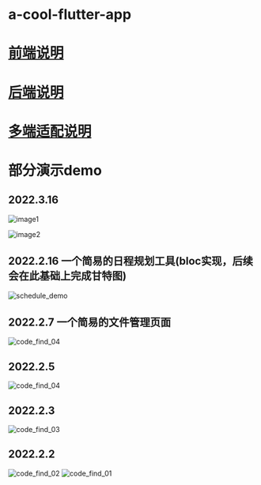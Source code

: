 <!--
 * @Descripttion: 
 * @version: 
 * @Author: xiaoshuyui
 * @email: guchengxi1994@qq.com
 * @Date: 2022-01-31 21:06:54
 * @LastEditors: xiaoshuyui
 * @LastEditTime: 2022-02-07 20:19:07
-->
# a-cool-flutter-app

# [前端说明](./frontend/codind/README.md)

# [后端说明](./backend/README.md)

# [多端适配说明](./frontend/multi_platform_support.md)

# 部分演示demo

## 2022.3.16

![image1](https://github.com/guchengxi1994/xiaoshuyui_docs/blob/main/code-find/gantt_demo.gif)

![image2](https://github.com/guchengxi1994/xiaoshuyui_docs/raw/main/code-find/a-small-demo-of-provider.gif)

## 2022.2.16 一个简易的日程规划工具(bloc实现，后续会在此基础上完成甘特图)

![schedule_demo](https://github.com/guchengxi1994/xiaoshuyui_docs/raw/main/code-find/schedule_demo.gif)

## 2022.2.7 一个简易的文件管理页面

![code_find_04](https://github.com/guchengxi1994/xiaoshuyui_docs/raw/main/code-find/code_find_05.gif)

## 2022.2.5

![code_find_04](https://github.com/guchengxi1994/xiaoshuyui_docs/raw/main/code-find/code_find_04.gif)

## 2022.2.3

![code_find_03](https://github.com/guchengxi1994/xiaoshuyui_docs/raw/main/code-find/code_find_03.gif)

## 2022.2.2

![code_find_02](https://github.com/guchengxi1994/xiaoshuyui_docs/raw/main/code-find/code_find_02.gif)
![code_find_01](https://github.com/guchengxi1994/xiaoshuyui_docs/raw/main/code-find/code_find_01.gif)

